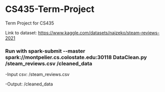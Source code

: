 # CS435-Term-Project
Term Project for CS435

Link to dataset: https://www.kaggle.com/datasets/najzeko/steam-reviews-2021

### Run with spark-submit --master spark://montpelier.cs.colostate.edu:30118 DataClean.py /steam_reviews.csv /cleaned_data
-Input csv: /steam_reviews.csv

-Output: /cleaned_data

